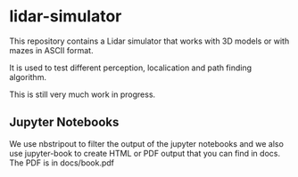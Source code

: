# lidar-simulator

This repository contains a Lidar simulator that works with 3D models or with mazes in ASCII format.

It is used to test different perception, localication and path finding algorithm.

This is still very much work in progress.

## Jupyter Notebooks

We use nbstripout to filter the output of the jupyter notebooks and we also use jupyter-book to create HTML or PDF output that you can find in docs. The PDF is in docs/book.pdf
